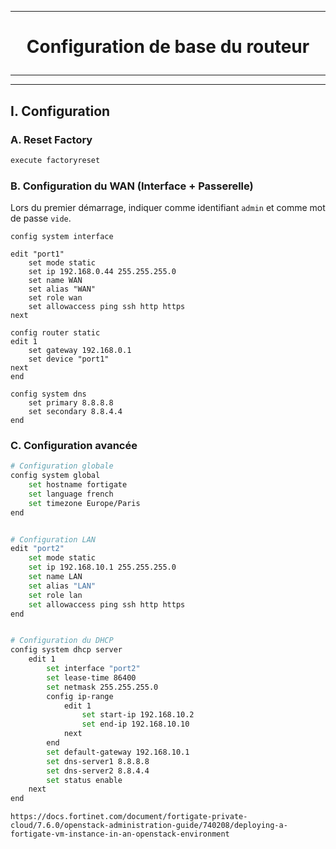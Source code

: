 -----------------------------------------------------------------------------------------------------------------------
# <p align='center'> Configuration de base du routeur </p>
-----------------------------------------------------------------------------------------------------------------------

---------------------------------------------------------------------------------------------------------------------------------------
## I. Configuration
### A. Reset Factory
```bash
execute factoryreset
```

### B. Configuration du WAN (Interface + Passerelle)
Lors du premier démarrage, indiquer comme identifiant `admin` et comme mot de passe `vide`.

```
config system interface

edit "port1"
    set mode static
    set ip 192.168.0.44 255.255.255.0
    set name WAN
    set alias "WAN"
    set role wan
    set allowaccess ping ssh http https
next

config router static
edit 1
    set gateway 192.168.0.1
    set device "port1"
next
end

config system dns
    set primary 8.8.8.8
    set secondary 8.8.4.4
end
```

### C. Configuration avancée

```bash
# Configuration globale
config system global
    set hostname fortigate
    set language french
    set timezone Europe/Paris
end


# Configuration LAN
edit "port2"
    set mode static
    set ip 192.168.10.1 255.255.255.0
    set name LAN
    set alias "LAN"
    set role lan
    set allowaccess ping ssh http https
end


# Configuration du DHCP
config system dhcp server
    edit 1
        set interface "port2"
        set lease-time 86400
        set netmask 255.255.255.0
        config ip-range
            edit 1
                set start-ip 192.168.10.2
                set end-ip 192.168.10.10
            next
        end
        set default-gateway 192.168.10.1
        set dns-server1 8.8.8.8
        set dns-server2 8.8.4.4
        set status enable
    next
end
```




```
https://docs.fortinet.com/document/fortigate-private-cloud/7.6.0/openstack-administration-guide/740208/deploying-a-fortigate-vm-instance-in-an-openstack-environment
```



<br />
